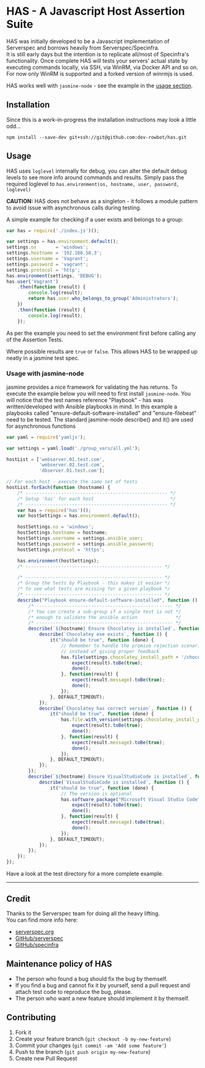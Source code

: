 # HAS - A Javascript Host Assertion Suite

HAS was initially developed to be a Javascript implementation of Serverspec and borrows heavily from Serverspec/Specinfra.   
It is still early days but the intention is to replicate all/most of Specinfra's functionality. Once complete HAS will tests your 
servers' actual state by executing commands locally, via SSH, via WinRM, via Docker API and so on.   
For now only WinRM is supported and a forked version of winrmjs is used.

HAS works well with `jasmine-node` - see the example in the [usage section](#usage-with-jasmine-node).

## Installation
Since this is a work-in-progress the installation instructions may look a little odd... 
```
npm install --save-dev git+ssh://git@github.com:dev-rowbot/has.git
```

## Usage

HAS uses `loglevel` internally for debug, you can alter the default debug levels to see more info around commands and results.
Simply pass the required loglevel to `has.environment(os, hostname, user, password, loglevel)`   

**CAUTION:** HAS does not behave as a singleton - it follows a module pattern to
avoid issue with asynchronous calls during testing. 

A simple example for checking if a user exists and belongs to a group:   

```javascript
var has = require('./index.js')();

var settings = has.environment.default();
settings.os       = 'windows'; 
settings.hostname = '192.168.58.3'; 
settings.username = 'Vagrant'; 
settings.password = 'vagrant'; 
settings.protocol = 'http'; 
has.environment(settings, 'DEBUG');
has.user('Vagrant')
    .then(function (result) {
        console.log(result);
        return has.user.who_belongs_to_group('Administrators');
    })
    .then(function (result) {
        console.log(result);
    });
```

As per the example you need to set the environment first before calling any of the Assertion Tests. 

Where possible results are `true` or `false`. This allows HAS to be wrapped up neatly in a jasmine test spec.

### Usage with jasmine-node
jasmine provides a nice framework for validating the has returns. To execute the example below you will need to first install `jasmine-node`.
You will notice that the test names reference "Playbook" - has was written/developed with Ansible playbooks in mind.
In this example a playbooks called "ensure-default-software-installed" and "ensure-filebeat" need to be tested.
The standard jasmine-node describe() and it() are used for asynchronous functions 

```javascript
var yaml = require('yamljs');

var settings = yaml.load('./group_vars/all.yml');

hostList = ['webserver.01.test.com',
            'webserver.02.test.com',
            'dbserver.01.test.com'];

// For each host - execute the same set of tests
hostList.forEach(function (hostname) {
    /* ---------------------------------------------------- */
    /* Setup 'has' for each host                            */
    /* ---------------------------------------------------- */
    var has = require('has')();
    var hostSettings = has.environment.default();

    hostSettings.os = 'windows';
    hostSettings.hostname = hostname;
    hostSettings.username = settings.ansible_user;
    hostSettings.password = settings.ansible_password;
    hostSettings.protocol = 'https';

    has.environment(hostSettings);
    /* -------------------------------------------------- */

    /* -------------------------------------------------- */
    /* Group the tests by Playbook - this makes it easier */
    /* to see what tests are missing for a given playbook */
    /* -------------------------------------------------- */
    describe("Playbook ensure-default-software-installed", function () {
        /* -------------------------------------------------- */
        /* You can create a sub-group if a single test is not */
        /* enough to validate the ansible action              */
        /* -------------------------------------------------- */
        describe(`${hostname} Ensure Chocolatey is installed`, function () {
            describe(`Chocolatey exe exists`, function () {
                it("should be true", function (done) {
                    // Remember to handle the promise rejection scenario or tests will timeout
                    // instead of giving proper feedback
                    has.file(settings.chocolatey_install_path + '/choco.exe').then(function (result) {
                        expect(result).toBe(true);
                        done();
                    }, function(result) {
                        expect(result.message).toBe(true);
                        done();
                    });
                }, DEFAULT_TIMEOUT);
            });
            describe(`Chocolatey has correct version`, function () {
                it("should be true", function (done) {
                    has.file.with_version(settings.chocolatey_install_path + '/choco.exe', '0.9.9.11').then(function (result) {
                        expect(result).toBe(true);
                        done();
                    }, function(result) {
                        expect(result.message).toBe(true);
                        done();
                    });
                }, DEFAULT_TIMEOUT);
            });
        });
        describe(`${hostname} Ensure VisualStudioCode is installed`, function () {
            describe(`VisualStudioCode is installed`, function () {
                it("should be true", function (done) {
                    // The version is optional
                    has.software_package("Microsoft Visual Studio Code", "1.3.1").then(function (result) {
                        expect(result).toBe(true);
                        done();
                    }, function(result) {
                        expect(result.message).toBe(true);
                        done();
                    });
                }, DEFAULT_TIMEOUT);
            });
        });
    });
});

```
Have a look at the test directory for a more complete example.

----
## Credit
Thanks to the Serverspec team for doing all the heavy lifting.   
You can find more info here: 
* [serverspec.org](http://serverspec.org/)
* [GitHub/serverspec](https://github.com/mizzy/serverspec)
* [GitHub/specinfra](https://github.com/mizzy/specinfra)

## Maintenance policy of HAS

* The person who found a bug should fix the bug by themself.
* If you find a bug and cannot fix it by yourself, send a pull request and attach test code to reproduce the bug, please.
* The person who want a new feature should implement it by themself.

## Contributing

1. Fork it
2. Create your feature branch (`git checkout -b my-new-feature`)
3. Commit your changes (`git commit -am 'Add some feature'`)
4. Push to the branch (`git push origin my-new-feature`)
5. Create new Pull Request
